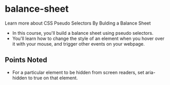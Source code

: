 # balance-sheet

Learn more about CSS Pseudo Selectors By Bulding a Balance Sheet

- In this course, you'll build a balance sheet using pseudo selectors.
- You'll learn how to change the style of an element when you hover over it with your mouse, and trigger other events on your webpage.

## Points Noted

- For a particular element to be hidden from screen readers, set aria-hidden to true on that element.
